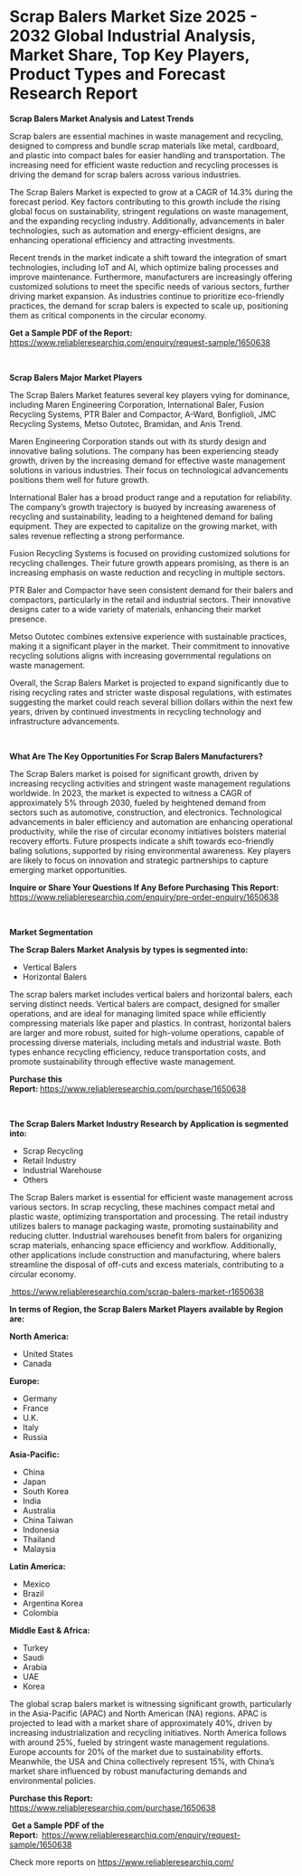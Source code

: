 <p><h1>Scrap Balers Market Size 2025 - 2032 Global Industrial Analysis, Market Share, Top Key Players, Product Types and Forecast Research Report</h1></p><p><strong>Scrap Balers Market Analysis and Latest Trends</strong></p>
<p><p>Scrap balers are essential machines in waste management and recycling, designed to compress and bundle scrap materials like metal, cardboard, and plastic into compact bales for easier handling and transportation. The increasing need for efficient waste reduction and recycling processes is driving the demand for scrap balers across various industries.</p><p>The Scrap Balers Market is expected to grow at a CAGR of 14.3% during the forecast period. Key factors contributing to this growth include the rising global focus on sustainability, stringent regulations on waste management, and the expanding recycling industry. Additionally, advancements in baler technologies, such as automation and energy-efficient designs, are enhancing operational efficiency and attracting investments.</p><p>Recent trends in the market indicate a shift toward the integration of smart technologies, including IoT and AI, which optimize baling processes and improve maintenance. Furthermore, manufacturers are increasingly offering customized solutions to meet the specific needs of various sectors, further driving market expansion. As industries continue to prioritize eco-friendly practices, the demand for scrap balers is expected to scale up, positioning them as critical components in the circular economy.</p></p>
<p><strong>Get a Sample PDF of the Report:&nbsp;</strong> <a href="https://www.reliableresearchiq.com/enquiry/request-sample/1650638?utm_campaign=2291&utm_medium=2&utm_source=Github&utm_content=ia&utm_term=08042025&utm_id=scrap-balers">https://www.reliableresearchiq.com/enquiry/request-sample/1650638</a></p>
<p>&nbsp;</p>
<p><strong>Scrap Balers Major Market Players</strong></p>
<p><p>The Scrap Balers Market features several key players vying for dominance, including Maren Engineering Corporation, International Baler, Fusion Recycling Systems, PTR Baler and Compactor, A-Ward, Bonfiglioli, JMC Recycling Systems, Metso Outotec, Bramidan, and Anis Trend.</p><p>Maren Engineering Corporation stands out with its sturdy design and innovative baling solutions. The company has been experiencing steady growth, driven by the increasing demand for effective waste management solutions in various industries. Their focus on technological advancements positions them well for future growth.</p><p>International Baler has a broad product range and a reputation for reliability. The company’s growth trajectory is buoyed by increasing awareness of recycling and sustainability, leading to a heightened demand for baling equipment. They are expected to capitalize on the growing market, with sales revenue reflecting a strong performance.</p><p>Fusion Recycling Systems is focused on providing customized solutions for recycling challenges. Their future growth appears promising, as there is an increasing emphasis on waste reduction and recycling in multiple sectors.</p><p>PTR Baler and Compactor have seen consistent demand for their balers and compactors, particularly in the retail and industrial sectors. Their innovative designs cater to a wide variety of materials, enhancing their market presence.</p><p>Metso Outotec combines extensive experience with sustainable practices, making it a significant player in the market. Their commitment to innovative recycling solutions aligns with increasing governmental regulations on waste management.</p><p>Overall, the Scrap Balers Market is projected to expand significantly due to rising recycling rates and stricter waste disposal regulations, with estimates suggesting the market could reach several billion dollars within the next few years, driven by continued investments in recycling technology and infrastructure advancements.</p></p>
<p>&nbsp;</p>
<p><strong>What Are The Key Opportunities For Scrap Balers Manufacturers?</strong></p>
<p><p>The Scrap Balers market is poised for significant growth, driven by increasing recycling activities and stringent waste management regulations worldwide. In 2023, the market is expected to witness a CAGR of approximately 5% through 2030, fueled by heightened demand from sectors such as automotive, construction, and electronics. Technological advancements in baler efficiency and automation are enhancing operational productivity, while the rise of circular economy initiatives bolsters material recovery efforts. Future prospects indicate a shift towards eco-friendly baling solutions, supported by rising environmental awareness. Key players are likely to focus on innovation and strategic partnerships to capture emerging market opportunities.</p></p>
<p><strong>Inquire or Share Your Questions If Any Before Purchasing This Report:</strong> <a href="https://www.reliableresearchiq.com/enquiry/pre-order-enquiry/1650638?utm_campaign=2291&utm_medium=2&utm_source=Github&utm_content=ia&utm_term=08042025&utm_id=scrap-balers">https://www.reliableresearchiq.com/enquiry/pre-order-enquiry/1650638</a></p>
<p>&nbsp;</p>
<p><strong>Market Segmentation</strong></p>
<p><strong>The Scrap Balers Market Analysis by types is segmented into:</strong></p>
<p><ul><li>Vertical Balers</li><li>Horizontal Balers</li></ul></p>
<p><p>The scrap balers market includes vertical balers and horizontal balers, each serving distinct needs. Vertical balers are compact, designed for smaller operations, and are ideal for managing limited space while efficiently compressing materials like paper and plastics. In contrast, horizontal balers are larger and more robust, suited for high-volume operations, capable of processing diverse materials, including metals and industrial waste. Both types enhance recycling efficiency, reduce transportation costs, and promote sustainability through effective waste management.</p></p>
<p><strong>Purchase this Report:&nbsp;</strong><a href="https://www.reliableresearchiq.com/purchase/1650638?utm_campaign=2291&utm_medium=2&utm_source=Github&utm_content=ia&utm_term=08042025&utm_id=scrap-balers">https://www.reliableresearchiq.com/purchase/1650638</a></p>
<p>&nbsp;</p>
<p><strong>The Scrap Balers Market Industry Research by Application is segmented into:</strong></p>
<p><ul><li>Scrap Recycling</li><li>Retail Industry</li><li>Industrial Warehouse</li><li>Others</li></ul></p>
<p><p>The Scrap Balers market is essential for efficient waste management across various sectors. In scrap recycling, these machines compact metal and plastic waste, optimizing transportation and processing. The retail industry utilizes balers to manage packaging waste, promoting sustainability and reducing clutter. Industrial warehouses benefit from balers for organizing scrap materials, enhancing space efficiency and workflow. Additionally, other applications include construction and manufacturing, where balers streamline the disposal of off-cuts and excess materials, contributing to a circular economy.</p></p>
<p><a href="https://www.reliableresearchiq.com/scrap-balers-market-r1650638?utm_campaign=2291&utm_medium=2&utm_source=Github&utm_content=ia&utm_term=08042025&utm_id=scrap-balers">&nbsp;https://www.reliableresearchiq.com/scrap-balers-market-r1650638</a></p>
<p><strong>In terms of Region, the Scrap Balers Market Players available by Region are:</strong></p>
<p>
    <p> <strong> North America: </strong>
        <ul>
            <li>United States</li>
            <li>Canada</li>
        </ul>
        </p> 
    <p> <strong> Europe: </strong>
        <ul>
            <li>Germany</li>
            <li>France</li>
            <li>U.K.</li>
            <li>Italy</li>
            <li>Russia</li>
        </ul>
        </p> 
    <p> <strong> Asia-Pacific: </strong>
        <ul>
            <li>China</li>
            <li>Japan</li>
            <li>South Korea</li>
            <li>India</li>
            <li>Australia</li>
            <li>China Taiwan</li>
            <li>Indonesia</li>
            <li>Thailand</li>
            <li>Malaysia</li>
        </ul>
        </p> 
    <p> <strong> Latin America: </strong>
        <ul>
            <li>Mexico</li>
            <li>Brazil</li>
            <li>Argentina Korea</li>
            <li>Colombia</li>
        </ul>
        </p> 
    <p> <strong> Middle East & Africa: </strong>
        <ul>
            <li>Turkey</li>
            <li>Saudi</li>
            <li>Arabia</li>
            <li>UAE</li>
            <li>Korea</li>
        </ul>
    </p>
    </p>
<p><p>The global scrap balers market is witnessing significant growth, particularly in the Asia-Pacific (APAC) and North American (NA) regions. APAC is projected to lead with a market share of approximately 40%, driven by increasing industrialization and recycling initiatives. North America follows with around 25%, fueled by stringent waste management regulations. Europe accounts for 20% of the market due to sustainability efforts. Meanwhile, the USA and China collectively represent 15%, with China’s market share influenced by robust manufacturing demands and environmental policies.</p></p>
<p><strong>Purchase this Report: </strong><a href="https://www.reliableresearchiq.com/purchase/1650638?utm_campaign=2291&utm_medium=2&utm_source=Github&utm_content=ia&utm_term=08042025&utm_id=scrap-balers">https://www.reliableresearchiq.com/purchase/1650638</a></p>
<p>&nbsp;<strong>Get a Sample PDF of the Report:&nbsp;&nbsp;</strong><a href="https://www.reliableresearchiq.com/enquiry/request-sample/1650638?utm_campaign=2291&utm_medium=2&utm_source=Github&utm_content=ia&utm_term=08042025&utm_id=scrap-balers">https://www.reliableresearchiq.com/enquiry/request-sample/1650638</a></p>
<p><strong></strong></p>
<p>Check more reports on <a href="https://www.reliableresearchiq.com/?utm_campaign=2291&utm_medium=2&utm_source=Github&utm_content=ia&utm_term=08042025&utm_id=scrap-balers">https://www.reliableresearchiq.com/</a></p>